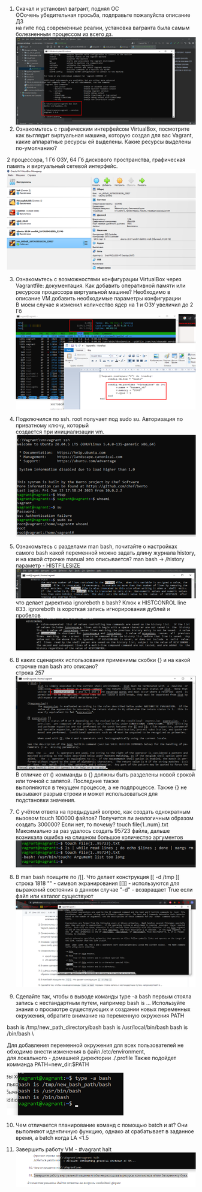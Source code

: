 1. Скачал и установил вагрант, поднял ОС \
ООочень убедительная просьба, подправьте пожалуйста описание ДЗ \
на гите под современные реалии, установка вагранта была самым болезненным процессом из всего дз.
![img.png](img/img.png)
2. Ознакомьтесь с графическим интерфейсом VirtualBox, посмотрите как выглядит виртуальная машина, которую создал для вас Vagrant, какие аппаратные ресурсы ей выделены. Какие ресурсы выделены по-умолчанию?

2 процессора, 1 Гб ОЗУ, 64 Гб дискового пространства, графическая память и виртуальный сетевой интерфейс.
![img.png](img/img1.png)

3. Ознакомьтесь с возможностями конфигурации VirtualBox через Vagrantfile: документация. Как добавить оперативной памяти или ресурсов процессора виртуальной машине?
Необходимо в описание VM добавить необходимые параметры конфигурации \
В моем случае я изменил количество ядер на 1 и ОЗУ увеличил до 2 Гб
![img.png](img/img2.png)

4. Подключился по ssh. root получает под sudo su. Авторизация по приватному ключу, который \
создается при инициализации vm.
![img.png](img/img3.png)
5. Ознакомьтесь с разделами man bash, почитайте о настройках самого bash
какой переменной можно задать длину журнала history, и на какой строчке manual это описывается?
man bash -> /history
параметр - HISTFILESIZE
![img.png](img/img4.png)
что делает директива ignoreboth в bash?
Клюк к HISTCONROL line 833.
ignoreboth is короткая запись игнорирования дублей и пробелов
![img.png](img/img5.png)
6. В каких сценариях использования применимы скобки {} и на какой строчке man bash это описано? \
строка 257
![img.png](img/img6.png)
В отличие от () комманды в {} должны быть разделены новой срокой или точной с запятой. Последние также \
выполняются в текущем процессе, а не подпроцессе. Также {} не вызывают разрыв строки и может использоваться для \
подстановки значения.
7. С учётом ответа на предыдущий вопрос, как создать однократным вызовом touch 100000 файлов? Получится ли аналогичным образом создать 300000? Если нет, то почему?
touch file{1..num}.txt
Максимально за раз удалось создать 95723 файла, дальше возникала ошибка на слишном большое количество аргументов
![img.png](img/img7.png)
8. В man bash поищите по /\[\[. Что делает конструкция [[ -d /tmp ]]
строка 1818
"\" - символ экранирования
[[]] - используются для выражений состояния
в данном случае "-d" - возвращает True если файл или каталог существуют
![img.png](img/img8.png)

9. Сделайте так, чтобы в выводе команды type -a bash первым стояла запись с нестандартным путем, например bash is ... Используйте знания о просмотре существующих и создании новых переменных окружения, обратите внимание на переменную окружения PATH

bash is /tmp/new_path_directory/bash
bash is /usr/local/bin/bash
bash is /bin/bash \

Для добавления переменной окружения для всех пользователей не обходимо внести изменения в файл /etc/environment, \
для локального - домашней директории ./.profile
Также подойдет комманда PATH=new_dir:$PATH

![img.png](img/img9.png)

10. Чем отличается планирование команд с помощью batch и at?
Они выполняют идентичную функцию, однако at срабатывает в заданное время, а batch когда LA <1.5

11. Завершить работу VM - #vagrant halt
![img.png](img/img11.png)